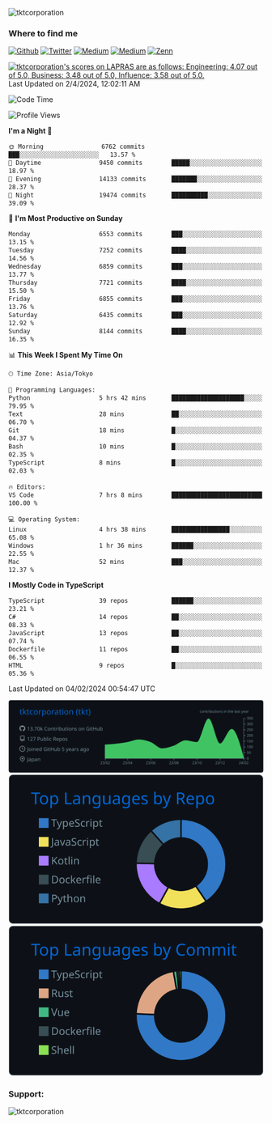 <p align="left"> <img src="https://komarev.com/ghpvc/?username=tktcorporation&label=Profile%20views&color=0e75b6&style=flat" alt="tktcorporation" /> </p>

<h3>Where to find me</h3>
<p>
<a href="https://github.com/tktcorporation" target="_blank"><img alt="Github" src="https://img.shields.io/badge/GitHub-%2312100E.svg?&style=for-the-badge&logo=Github&logoColor=white" /></a>
<a href="https://twitter.com/tktcorporation" target="_blank"><img alt="Twitter" src="https://img.shields.io/badge/twitter-%231DA1F2.svg?&style=for-the-badge&logo=twitter&logoColor=white" /></a>
<a href="https://www.linkedin.com/in/tktcorporation" target="_blank"><img alt="Medium" src="https://img.shields.io/badge/linkdin-0a66c2.svg?&style=for-the-badge&logo=linkedin&logoColor=white" /></a>
<a href="https://qiita.com/tktcorporation" target="_blank"><img alt="Medium" src="https://img.shields.io/badge/qiita-55C500.svg?&style=for-the-badge&logo=qiita&logoColor=white" /></a>
<a href="https://zenn.dev/tktcorporation" target="_blank"><img alt="Zenn" src="https://img.shields.io/badge/Zenn-3EA8FF.svg?&style=for-the-badge&logo=Zenn&logoColor=white" /></a>
</p>

<!--START_SECTION:lapras-card-->
<p ><a href="https://lapras.com/public/tktcorporation" target="_blank" rel="noopener noreferrer"><img alt="tktcorporation's scores on LAPRAS are as follows: Engineering: 4.07 out of 5.0, Business: 3.48 out of 5.0, Influence: 3.58 out of 5.0." src="https://lapras-card-generator.vercel.app/api/svg?e=4.07&b=3.48&i=3.58&b1=%23232323&b2=%236d6d6d&i1=%23212121&i2=%23818181&l=en" width="300" ></a>  
Last Updated on 2/4/2024, 12:02:11 AM</p>
<!--END_SECTION:lapras-card-->
  
<!--START_SECTION:waka-->
![Code Time](http://img.shields.io/badge/Code%20Time-1%2C385%20hrs%2055%20mins-blue)

![Profile Views](http://img.shields.io/badge/Profile%20Views-0-blue)

**I'm a Night 🦉** 

```text
🌞 Morning                6762 commits        ███░░░░░░░░░░░░░░░░░░░░░░   13.57 % 
🌆 Daytime                9450 commits        █████░░░░░░░░░░░░░░░░░░░░   18.97 % 
🌃 Evening                14133 commits       ███████░░░░░░░░░░░░░░░░░░   28.37 % 
🌙 Night                  19474 commits       ██████████░░░░░░░░░░░░░░░   39.09 % 
```
📅 **I'm Most Productive on Sunday** 

```text
Monday                   6553 commits        ███░░░░░░░░░░░░░░░░░░░░░░   13.15 % 
Tuesday                  7252 commits        ████░░░░░░░░░░░░░░░░░░░░░   14.56 % 
Wednesday                6859 commits        ███░░░░░░░░░░░░░░░░░░░░░░   13.77 % 
Thursday                 7721 commits        ████░░░░░░░░░░░░░░░░░░░░░   15.50 % 
Friday                   6855 commits        ███░░░░░░░░░░░░░░░░░░░░░░   13.76 % 
Saturday                 6435 commits        ███░░░░░░░░░░░░░░░░░░░░░░   12.92 % 
Sunday                   8144 commits        ████░░░░░░░░░░░░░░░░░░░░░   16.35 % 
```


📊 **This Week I Spent My Time On** 

```text
🕑︎ Time Zone: Asia/Tokyo

💬 Programming Languages: 
Python                   5 hrs 42 mins       ████████████████████░░░░░   79.95 % 
Text                     28 mins             ██░░░░░░░░░░░░░░░░░░░░░░░   06.70 % 
Git                      18 mins             █░░░░░░░░░░░░░░░░░░░░░░░░   04.37 % 
Bash                     10 mins             █░░░░░░░░░░░░░░░░░░░░░░░░   02.35 % 
TypeScript               8 mins              █░░░░░░░░░░░░░░░░░░░░░░░░   02.03 % 

🔥 Editors: 
VS Code                  7 hrs 8 mins        █████████████████████████   100.00 % 

💻 Operating System: 
Linux                    4 hrs 38 mins       ████████████████░░░░░░░░░   65.08 % 
Windows                  1 hr 36 mins        ██████░░░░░░░░░░░░░░░░░░░   22.55 % 
Mac                      52 mins             ███░░░░░░░░░░░░░░░░░░░░░░   12.37 % 
```

**I Mostly Code in TypeScript** 

```text
TypeScript               39 repos            ██████░░░░░░░░░░░░░░░░░░░   23.21 % 
C#                       14 repos            ██░░░░░░░░░░░░░░░░░░░░░░░   08.33 % 
JavaScript               13 repos            ██░░░░░░░░░░░░░░░░░░░░░░░   07.74 % 
Dockerfile               11 repos            ██░░░░░░░░░░░░░░░░░░░░░░░   06.55 % 
HTML                     9 repos             █░░░░░░░░░░░░░░░░░░░░░░░░   05.36 % 
```




 Last Updated on 04/02/2024 00:54:47 UTC
<!--END_SECTION:waka-->

[![](https://raw.githubusercontent.com/tktcorporation/tktcorporation/master/profile-summary-card-output/github_dark/0-profile-details.svg)](https://github.com/vn7n24fzkq/github-profile-summary-cards)
[![](https://raw.githubusercontent.com/tktcorporation/tktcorporation/master/profile-summary-card-output/github_dark/1-repos-per-language.svg)](https://github.com/vn7n24fzkq/github-profile-summary-cards) [![](https://raw.githubusercontent.com/tktcorporation/tktcorporation/master/profile-summary-card-output/github_dark/2-most-commit-language.svg)](https://github.com/vn7n24fzkq/github-profile-summary-cards)

<h3 align="left">Support:</h3>
<p><a href="https://www.buymeacoffee.com/tktcorporation"> <img align="left" src="https://cdn.buymeacoffee.com/buttons/v2/default-yellow.png" height="50" width="210" alt="tktcorporation" /></a></p><br><br>
